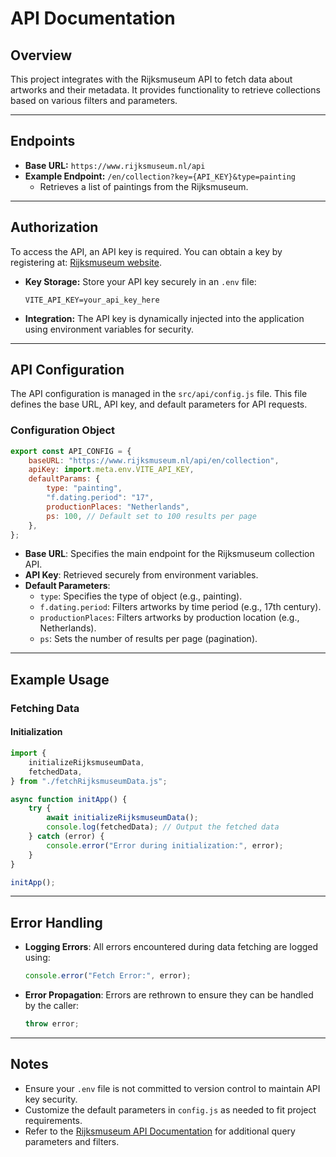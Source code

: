 # API Documentation

## Overview

This project integrates with the Rijksmuseum API to fetch data about artworks and their metadata. It provides functionality to retrieve collections based on various filters and parameters.

---

## Endpoints

- **Base URL:** `https://www.rijksmuseum.nl/api`
- **Example Endpoint:** `/en/collection?key={API_KEY}&type=painting`
  - Retrieves a list of paintings from the Rijksmuseum.

---

## Authorization

To access the API, an API key is required. You can obtain a key by registering at:
[Rijksmuseum website](https://www.rijksmuseum.nl/).

- **Key Storage:**
  Store your API key securely in an `.env` file:

  ```env
  VITE_API_KEY=your_api_key_here
  ```

- **Integration:**
  The API key is dynamically injected into the application using environment variables for security.

---

## API Configuration

The API configuration is managed in the `src/api/config.js` file. This file defines the base URL, API key, and default parameters for API requests.

### **Configuration Object**

```javascript
export const API_CONFIG = {
	baseURL: "https://www.rijksmuseum.nl/api/en/collection",
	apiKey: import.meta.env.VITE_API_KEY,
	defaultParams: {
		type: "painting",
		"f.dating.period": "17",
		productionPlaces: "Netherlands",
		ps: 100, // Default set to 100 results per page
	},
};
```

- **Base URL**: Specifies the main endpoint for the Rijksmuseum collection API.
- **API Key**: Retrieved securely from environment variables.
- **Default Parameters**:
  - `type`: Specifies the type of object (e.g., painting).
  - `f.dating.period`: Filters artworks by time period (e.g., 17th century).
  - `productionPlaces`: Filters artworks by production location (e.g., Netherlands).
  - `ps`: Sets the number of results per page (pagination).

---

## Example Usage

### **Fetching Data**

#### **Initialization**

```javascript
import {
	initializeRijksmuseumData,
	fetchedData,
} from "./fetchRijksmuseumData.js";

async function initApp() {
	try {
		await initializeRijksmuseumData();
		console.log(fetchedData); // Output the fetched data
	} catch (error) {
		console.error("Error during initialization:", error);
	}
}

initApp();
```

---

## Error Handling

- **Logging Errors**:
  All errors encountered during data fetching are logged using:

  ```javascript
  console.error("Fetch Error:", error);
  ```

- **Error Propagation**:
  Errors are rethrown to ensure they can be handled by the caller:
  ```javascript
  throw error;
  ```

---

## Notes

- Ensure your `.env` file is not committed to version control to maintain API key security.
- Customize the default parameters in `config.js` as needed to fit project requirements.
- Refer to the [Rijksmuseum API Documentation](https://www.rijksmuseum.nl/en/api) for additional query parameters and filters.
